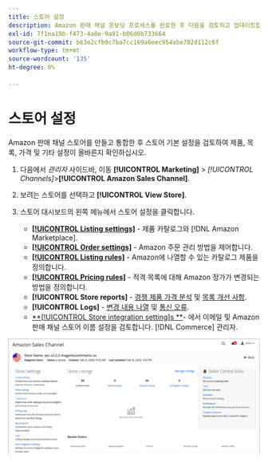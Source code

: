 ```yaml
---
title: 스토어 설정
description: Amazon 판매 채널 온보딩 프로세스를 완료한 후 다음을 검토하고 업데이트합니다. [!DNL Commerce] 스토어 설정.
exl-id: 7f1ea19b-f473-4a8e-9a91-b06d6b733664
source-git-commit: b63e2cfb9c7ba7cc169a6eec954abe782d112c6f
workflow-type: tm+mt
source-wordcount: '135'
ht-degree: 0%

---
```


# 스토어 설정

Amazon 판매 채널 스토어를 만들고 통합한 후 스토어 기본 설정을 검토하여 제품, 목록, 가격 및 기타 설정이 올바른지 확인하십시오.

1. 다음에서 _관리자_ 사이드바, 이동 **[!UICONTROL Marketing]** > _[!UICONTROL Channels]_>**[!UICONTROL Amazon Sales Channel]**.

1. 보려는 스토어를 선택하고 **[!UICONTROL View Store]**.

1. 스토어 대시보드의 왼쪽 메뉴에서 스토어 설정을 클릭합니다.

   - [**[!UICONTROL Listing settings]**](./listing-settings.md) - 제품 카탈로그와 [!DNL Amazon Marketplace].
   - [**[!UICONTROL Order settings]**](./order-settings.md) - Amazon 주문 관리 방법을 제어합니다.
   - [**[!UICONTROL Listing rules]**](./listing-rules.md) - Amazon에 나열할 수 있는 카탈로그 제품을 정의합니다.
   - [**[!UICONTROL Pricing rules]**](./pricing-products.md) - 적격 목록에 대해 Amazon 정가가 변경되는 방법을 정의합니다.
   - **[!UICONTROL Store reports]** - [경쟁 제품 가격 분석](./competitive-price-analysis.md) 및 [목록 개선 사항](./listing-improvements.md).
   - **[!UICONTROL Logs]** - [변경 내용 나열](./listing-changes-log.md) 및 [통신 오류](./communication-errors-log.md).
   - [**[!UICONTROL Store integration setting]s **](./store-integration-settings.md)- 에서 이메일 및 Amazon 판매 채널 스토어 이름 설정을 검토합니다. [!DNL Commerce] 관리자.

![대시보드 저장](assets/ob-store-review.png)

